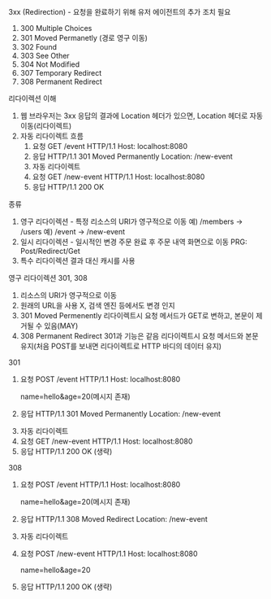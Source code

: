 3xx (Redirection) - 요청을 완료하기 위해 유저 에이전트의 추가 조치 필요
1. 300 Multiple Choices
2. 301 Moved Permanetly (경로 영구 이동)
3. 302 Found
4. 303 See Other
5. 304 Not Modified
6. 307 Temporary Redirect
7. 308 Permanent Redirect

리다이렉션 이해
1. 웹 브라우저는 3xx 응답의 결과에 Location 헤더가 있으면, Location 헤더로 자동 이동(리다이렉트)
2. 자동 리다이렉트 흐름
    1) 요청
        GET /event HTTP/1.1
        Host: localhost:8080
    2) 응답
        HTTP/1.1 301 Moved Permanently
        Location: /new-event
    3) 자동 리다이렉트
    4) 요청
        GET /new-event HTTP/1.1
        Host: localhost:8080
    5) 응답
        HTTP/1.1 200 OK

종류
1. 영구 리다이렉션 - 특정 리소스의 URI가 영구적으로 이동
    예) /members -> /users
    예) /event -> /new-event
2. 일시 리다이렉션 - 일시적인 변경
    주문 완료 후 주문 내역 화면으로 이동
    PRG: Post/Redirect/Get
3. 특수 리다이렉션
    결과 대신 캐시를 사용

영구 리다이렉션 301, 308
1. 리소스의 URI가 영구적으로 이동
2. 원래의 URL을 사용 X, 검색 엔진 등에서도 변경 인지
3. 301 Moved Permenently
    리다이렉트시 요청 메서드가 GET로 변하고, 본문이 제거될 수 있음(MAY)
4. 308 Permanent Redirect
    301과 기능은 같음
    리다이렉트시 요청 메서드와 본문 유지(처음 POST를 보내면 리다이렉트로 HTTP 바디의 데이터 유지)

301
1. 요청
    POST /event HTTP/1.1
    Host: localhost:8080

    name=hello&age=20(메시지 존재)
2. 응답
    HTTP/1.1 301 Moved Permanently
    Location: /new-event
3) 자동 리다이렉트
4) 요청
    GET /new-event HTTP/1.1
    Host: localhost:8080
5) 응답
    HTTP/1.1 200 OK (생략)

308
1. 요청
    POST /event HTTP/1.1
    Host: localhost:8080

    name=hello&age=20(메시지 존재)
2. 응답
    HTTP/1.1 308 Moved Redirect
    Location: /new-event
3) 자동 리다이렉트
4) 요청
    POST /new-event HTTP/1.1
    Host: localhost:8080

    name=hello&age=20
5) 응답
    HTTP/1.1 200 OK (생략)